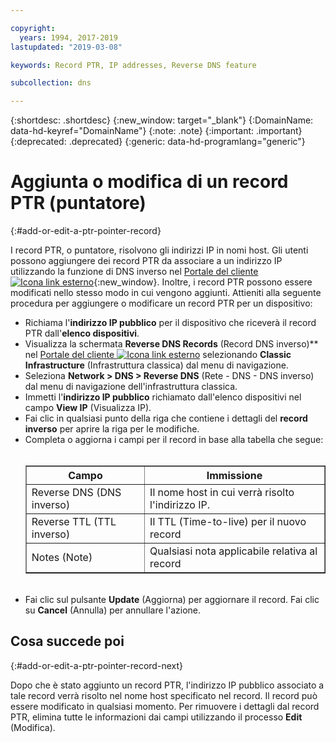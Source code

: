 ```yaml
---

copyright:
  years: 1994, 2017-2019
lastupdated: "2019-03-08"

keywords: Record PTR, IP addresses, Reverse DNS feature

subcollection: dns

---
```



{:shortdesc: .shortdesc}
{:new_window: target="_blank"}
{:DomainName: data-hd-keyref="DomainName"}
{:note: .note}
{:important: .important}
{:deprecated: .deprecated}
{:generic: data-hd-programlang="generic"}

# Aggiunta o modifica di un record PTR (puntatore)
{:#add-or-edit-a-ptr-pointer-record}

I record PTR, o puntatore, risolvono gli indirizzi IP in nomi host. Gli utenti possono aggiungere dei record PTR da associare a un indirizzo IP utilizzando la funzione di DNS inverso nel [Portale del cliente![Icona link esterno](../../icons/launch-glyph.svg "Icona link esterno")](https://{DomainName}/){:new_window}. Inoltre, i record PTR possono essere modificati nello stesso modo in cui vengono aggiunti. Attieniti alla seguente procedura per aggiungere o modificare un record PTR per un dispositivo:

* Richiama l'**indirizzo IP pubblico** per il dispositivo che riceverà il record PTR dall'**elenco dispositivi**.
* Visualizza la schermata **Reverse DNS Records** (Record DNS inverso)** nel [Portale del cliente ![Icona link esterno](../../icons/launch-glyph.svg "Icona link esterno")](https://{DomainName}/) selezionando **Classic Infrastructure** (Infrastruttura classica) dal menu di navigazione. 
* Seleziona **Network > DNS > Reverse DNS** (Rete - DNS - DNS inverso) dal menu di navigazione dell'infrastruttura classica.
* Immetti l'**indirizzo IP pubblico** richiamato dall'elenco dispositivi nel campo **View IP** (Visualizza IP).
* Fai clic in qualsiasi punto della riga che contiene i dettagli del **record inverso** per aprire la riga per le modifiche.
* Completa o aggiorna i campi per il record in base alla tabella che segue:<br/><br/><table border="1"><tbody><tr><th>Campo</th><th>Immissione</th></tr><tr><td>Reverse DNS (DNS inverso)</td><td>Il nome host in cui verrà risolto l'indirizzo IP.</td></tr><tr><td>Reverse TTL (TTL inverso)</td><td>Il TTL (Time-to-live) per il nuovo record</td></tr><tr><td>Notes (Note)</td><td>Qualsiasi nota applicabile relativa al record</td></tr></tbody></table><br/>
* Fai clic sul pulsante **Update** (Aggiorna) per aggiornare il record. Fai clic su **Cancel** (Annulla) per annullare l'azione.

## Cosa succede poi
{:#add-or-edit-a-ptr-pointer-record-next}

Dopo che è stato aggiunto un record PTR, l'indirizzo IP pubblico associato a tale record verrà risolto nel nome host specificato nel record. Il record può essere modificato in qualsiasi momento. Per rimuovere i dettagli dal record PTR, elimina tutte le informazioni dai campi utilizzando il processo **Edit** (Modifica).
